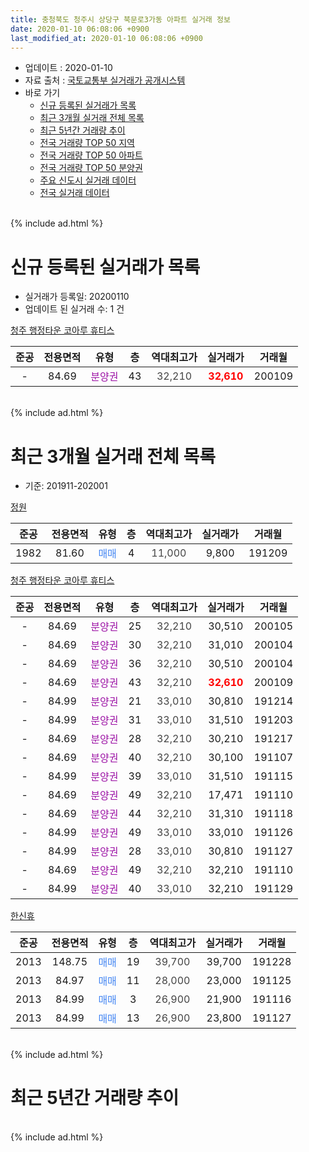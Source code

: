 ```yaml
---
title: 충청북도 청주시 상당구 북문로3가동 아파트 실거래 정보
date: 2020-01-10 06:08:06 +0900
last_modified_at: 2020-01-10 06:08:06 +0900
---
```


* 업데이트 : 2020-01-10
* 자료 출처 : [국토교통부 실거래가 공개시스템](http://rt.molit.go.kr)
* 바로 가기
    * [신규 등록된 실거래가 목록](#신규-등록된-실거래가-목록)
    * [최근 3개월 실거래 전체 목록](#최근-3개월-실거래-전체-목록)
    * [최근 5년간 거래량 추이](#최근-5년간-거래량-추이)
    * [전국 거래량 TOP 50 지역](https://inasie.github.io/apt-trade-info/최근-3개월-전국에서-가장-거래가-많이-발생한-지역)
    * [전국 거래량 TOP 50 아파트](https://inasie.github.io/apt-trade-info/최근-3개월-전국에서-가장-거래가-많이-발생한-아파트)
    * [전국 거래량 TOP 50 분양권](https://inasie.github.io/apt-trade-info/최근-3개월-전국에서-가장-거래가-많이-발생한-분양권)
    * [주요 신도시 실거래 데이터](https://inasie.github.io/apt-trade-info/주요-신도시)
    * [전국 실거래 데이터](https://inasie.github.io/apt-trade-info/전국)
<br>
{% include ad.html %}
<br>

# 신규 등록된 실거래가 목록
* 실거래가 등록일: 20200110
* 업데이트 된 실거래 수: 1 건


[청주 행정타운 코아루 휴티스](https://search.naver.com/search.naver?query=%EC%B6%A9%EC%B2%AD%EB%B6%81%EB%8F%84+%EC%B2%AD%EC%A3%BC%EC%8B%9C+%EC%83%81%EB%8B%B9%EA%B5%AC+%EB%B6%81%EB%AC%B8%EB%A1%9C3%EA%B0%80%EB%8F%99+%EC%B2%AD%EC%A3%BC+%ED%96%89%EC%A0%95%ED%83%80%EC%9A%B4+%EC%BD%94%EC%95%84%EB%A3%A8+%ED%9C%B4%ED%8B%B0%EC%8A%A4)

|준공|전용면적|유형|층|역대최고가|실거래가|거래월|
|:---:|:---:|:---:|:---:|:---:|:---:|:---:|
|-|84.69|<span style="color:#9C11A5">분양권</span>|43|<span style="color:#444444">32,210</span>|<b><span style="color:#ff0000">32,610</span></b>|200109|


<br>
{% include ad.html %}
<br>

# 최근 3개월 실거래 전체 목록
* 기준: 201911-202001


[정원](https://search.naver.com/search.naver?query=%EC%B6%A9%EC%B2%AD%EB%B6%81%EB%8F%84+%EC%B2%AD%EC%A3%BC%EC%8B%9C+%EC%83%81%EB%8B%B9%EA%B5%AC+%EB%B6%81%EB%AC%B8%EB%A1%9C3%EA%B0%80%EB%8F%99+%EC%A0%95%EC%9B%90)

|준공|전용면적|유형|층|역대최고가|실거래가|거래월|
|:---:|:---:|:---:|:---:|:---:|:---:|:---:|
|1982|81.60|<span style="color:#4285f3">매매</span>|4|<span style="color:#444444">11,000</span>|9,800|191209|

[청주 행정타운 코아루 휴티스](https://search.naver.com/search.naver?query=%EC%B6%A9%EC%B2%AD%EB%B6%81%EB%8F%84+%EC%B2%AD%EC%A3%BC%EC%8B%9C+%EC%83%81%EB%8B%B9%EA%B5%AC+%EB%B6%81%EB%AC%B8%EB%A1%9C3%EA%B0%80%EB%8F%99+%EC%B2%AD%EC%A3%BC+%ED%96%89%EC%A0%95%ED%83%80%EC%9A%B4+%EC%BD%94%EC%95%84%EB%A3%A8+%ED%9C%B4%ED%8B%B0%EC%8A%A4)

|준공|전용면적|유형|층|역대최고가|실거래가|거래월|
|:---:|:---:|:---:|:---:|:---:|:---:|:---:|
|-|84.69|<span style="color:#9C11A5">분양권</span>|25|<span style="color:#444444">32,210</span>|30,510|200105|
|-|84.69|<span style="color:#9C11A5">분양권</span>|30|<span style="color:#444444">32,210</span>|31,010|200104|
|-|84.69|<span style="color:#9C11A5">분양권</span>|36|<span style="color:#444444">32,210</span>|30,510|200104|
|-|84.69|<span style="color:#9C11A5">분양권</span>|43|<span style="color:#444444">32,210</span>|<b><span style="color:#ff0000">32,610</span></b>|200109|
|-|84.99|<span style="color:#9C11A5">분양권</span>|21|<span style="color:#444444">33,010</span>|30,810|191214|
|-|84.99|<span style="color:#9C11A5">분양권</span>|31|<span style="color:#444444">33,010</span>|31,510|191203|
|-|84.69|<span style="color:#9C11A5">분양권</span>|28|<span style="color:#444444">32,210</span>|30,210|191217|
|-|84.69|<span style="color:#9C11A5">분양권</span>|40|<span style="color:#444444">32,210</span>|30,100|191107|
|-|84.99|<span style="color:#9C11A5">분양권</span>|39|<span style="color:#444444">33,010</span>|31,510|191115|
|-|84.69|<span style="color:#9C11A5">분양권</span>|49|<span style="color:#444444">32,210</span>|17,471|191110|
|-|84.69|<span style="color:#9C11A5">분양권</span>|44|<span style="color:#444444">32,210</span>|31,310|191118|
|-|84.99|<span style="color:#9C11A5">분양권</span>|49|<span style="color:#444444">33,010</span>|33,010|191126|
|-|84.99|<span style="color:#9C11A5">분양권</span>|28|<span style="color:#444444">33,010</span>|30,810|191127|
|-|84.69|<span style="color:#9C11A5">분양권</span>|49|<span style="color:#444444">32,210</span>|32,210|191110|
|-|84.99|<span style="color:#9C11A5">분양권</span>|40|<span style="color:#444444">33,010</span>|32,210|191129|

[한신휴](https://search.naver.com/search.naver?query=%EC%B6%A9%EC%B2%AD%EB%B6%81%EB%8F%84+%EC%B2%AD%EC%A3%BC%EC%8B%9C+%EC%83%81%EB%8B%B9%EA%B5%AC+%EB%B6%81%EB%AC%B8%EB%A1%9C3%EA%B0%80%EB%8F%99+%ED%95%9C%EC%8B%A0%ED%9C%B4)

|준공|전용면적|유형|층|역대최고가|실거래가|거래월|
|:---:|:---:|:---:|:---:|:---:|:---:|:---:|
|2013|148.75|<span style="color:#4285f3">매매</span>|19|<span style="color:#444444">39,700</span>|39,700|191228|
|2013|84.97|<span style="color:#4285f3">매매</span>|11|<span style="color:#444444">28,000</span>|23,000|191125|
|2013|84.99|<span style="color:#4285f3">매매</span>|3|<span style="color:#444444">26,900</span>|21,900|191116|
|2013|84.99|<span style="color:#4285f3">매매</span>|13|<span style="color:#444444">26,900</span>|23,800|191127|


<br>
{% include ad.html %}
<br>

# 최근 5년간 거래량 추이


<div style="width:100%;">
    <canvas id="deal_progress" height="200"></canvas>
</div>

<script>
new Chart(document.getElementById("deal_progress"), {
    type: 'line',
    data: {
        labels: ['201501','201502','201503','201504','201505','201506','201507','201508','201509','201510','201511','201512','201601','201602','201603','201604','201605','201606','201607','201608','201609','201610','201611','201612','201701','201702','201703','201704','201705','201706','201707','201708','201709','201710','201711','201712','201801','201802','201803','201804','201805','201806','201807','201808','201809','201810','201811','201812','201901','201902','201903','201904','201905','201906','201907','201908','201909','201910','201911','201912','202001'],
        datasets: [{
            label: '매매',
            pointRadius: 1,
            data: [1, 2, 7, 1, 0, 1, 2, 0, 0, 2, 2, 2, 2, 0, 1, 1, 0, 2, 0, 1, 2, 2, 0, 1, 1, 1, 1, 1, 3, 1, 1, 1, 1, 2, 0, 1, 9, 2, 10, 4, 0, 4, 1, 2, 4, 0, 3, 2, 3, 1, 2, 3, 4, 1, 1, 1, 3, 0, 11, 5, 4],
            borderColor: "rgba(255, 201, 14, 1)",
            backgroundColor: "rgba(255, 201, 14, 0.5)",
            fill: false,
            lineTension: 0
        },{
            label: '전월세',
            pointRadius: 1,
            data: [1, 3, 0, 1, 0, 1, 1, 0, 1, 1, 0, 0, 1, 0, 1, 0, 0, 0, 2, 1, 0, 0, 0, 2, 0, 0, 0, 2, 0, 0, 4, 0, 0, 1, 1, 1, 0, 0, 0, 0, 1, 0, 0, 0, 2, 2, 0, 0, 1, 2, 0, 2, 0, 1, 0, 0, 1, 0, 0, 0, 0],
            borderColor: "rgba(0, 141, 185, 1)",
            backgroundColor: "rgba(0, 141, 185, 0.5)",
            fill: false,
            lineTension: 0
        }
        ]
    },
    options: {
        responsive: true,
        title: {
            display: false
        },
        tooltips: {
            mode: 'index',
            intersect: false
        },
        hover: {
            mode: 'nearest',
            intersect: true
        },
        scales: {
            xAxes: [{
                display: true,
                scaleLabel: {
                    display: true,
                    labelString: '년/월'
                }
            }],
            yAxes: [{
                display: true,
                ticks: {
                    suggestedMin: 0,
                },
                scaleLabel: {
                    display: true,
                    labelString: '실거래 수'
                }
            }]
        }
    }
});

</script>


<br>
{% include ad.html %}
<br>

